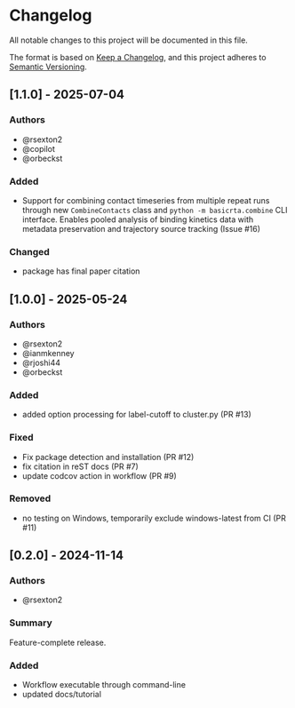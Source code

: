 # Changelog
All notable changes to this project will be documented in this file.

The format is based on [Keep a Changelog](https://keepachangelog.com/en/1.0.0/),
and this project adheres to [Semantic Versioning](https://semver.org/spec/v2.0.0.html).

<!--
The rules for this file:
  * entries are sorted newest-first.
  * summarize sets of changes - don't reproduce every git log comment here.
  * don't ever delete anything.
  * keep the format consistent:
    * do not use tabs but use spaces for formatting
    * 79 char width
    * YYYY-MM-DD date format (following ISO 8601)
  * accompany each entry with github issue/PR number (Issue #xyz)
-->

## [1.1.0] - 2025-07-04

### Authors
* @rsexton2
* @copilot
* @orbeckst

### Added
* Support for combining contact timeseries from multiple repeat runs through
  new `CombineContacts` class and `python -m basicrta.combine` CLI interface.
  Enables pooled analysis of binding kinetics data with metadata preservation
  and trajectory source tracking (Issue #16)

### Changed
* package has final paper citation



## [1.0.0] - 2025-05-24

### Authors
* @rsexton2
* @ianmkenney
* @rjoshi44
* @orbeckst

### Added
* added option processing for label-cutoff to cluster.py (PR #13)

### Fixed
* Fix package detection and installation (PR #12)
* fix citation in reST docs (PR #7)
* update codcov action in workflow (PR #9)

### Removed
* no testing on Windows, temporarily exclude windows-latest from CI (PR #11)

## [0.2.0] - 2024-11-14

### Authors
* @rsexton2

### Summary
Feature-complete release.

### Added
* Workflow executable through command-line
* updated docs/tutorial

